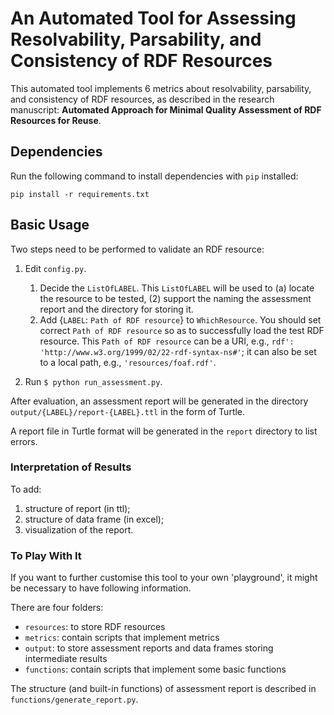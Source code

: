 # An Automated Tool for Assessing Resolvability, Parsability, and Consistency of RDF Resources    

This automated tool implements 6 metrics about resolvability, parsability, and consistency of RDF resources, 
as described in the research manuscript: 
**Automated Approach for Minimal Quality Assessment of RDF Resources for Reuse**.

## Dependencies
Run the following command to install dependencies with `pip` installed:
 
```
pip install -r requirements.txt
```

## Basic Usage
Two steps need to be performed to validate an RDF resource:
1. Edit `config.py`. 
    1. Decide the `ListOfLABEL`. This `ListOfLABEL` will be used to (a) locate the resource to be tested, (2) support 
    the naming the assessment report and the directory for storing it. 
    2. Add {`LABEL`: `Path of RDF resource`} to `WhichResource`. 
    You should set correct `Path of RDF resource` so as to successfully load the test RDF resource. 
    This `Path of RDF resource` can be a URI, e.g., `rdf': 'http://www.w3.org/1999/02/22-rdf-syntax-ns#'`; 
    it can also be set to a local path, e.g., `'resources/foaf.rdf'`.
    
2. Run `$ python run_assessment.py`.
    
  After evaluation, an assessment report will be generated in the directory `output/{LABEL}/report-{LABEL}.ttl` 
  in the form of Turtle.

A report file in Turtle format will be generated in the `report` directory to list errors. 

### Interpretation of Results

To add:
1. structure of report (in ttl);
2. structure of data frame (in excel);
3. visualization of the report.
    
### To Play With It 
If you want to further customise this tool to your own 'playground', it might be necessary to have following information.

There are four folders:

* `resources`: to store RDF resources
* `metrics`: contain scripts that implement metrics
* `output`: to store assessment reports and data frames storing intermediate results
* `functions`: contain scripts that implement some basic functions 

The structure (and built-in functions) of assessment report is described in `functions/generate_report.py`. 